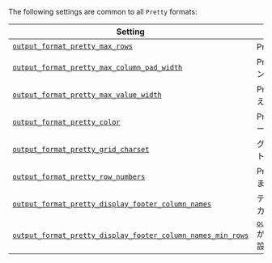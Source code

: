 <!-- Note: This file is used as a snippet in all files that import it -->

The following settings are common to all `Pretty` formats:

| Setting                                                                                                                                                                     | Description                                                                                                                                                                                                                                 | Default |
|-----------------------------------------------------------------------------------------------------------------------------------------------------------------------------|---------------------------------------------------------------------------------------------------------------------------------------------------------------------------------------------------------------------------------------------|---------|
| [`output_format_pretty_max_rows`](/operations/settings/settings-formats.md/#output_format_pretty_max_rows)                                                          | Pretty フォーマットの行数制限。                                                                                                                                                                                                               | `10000` |
| [`output_format_pretty_max_column_pad_width`](/operations/settings/settings-formats.md/#output_format_pretty_max_column_pad_width)                                  | Pretty フォーマットでカラム内のすべての値をパディングする最大幅。                                                                                                                                                                              | `250`   |
| [`output_format_pretty_max_value_width`](/operations/settings/settings-formats.md/#output_format_pretty_max_value_width)                                            | Pretty フォーマットで表示する値の最大幅。これを超える場合はカットされます。                                                                                                                                                           | `10000` |
| [`output_format_pretty_color`](/operations/settings/settings-formats.md/#output_format_pretty_color)                                                                | Pretty フォーマットで色を付けるために ANSI エスケープシーケンスを使用します。                                                                                                                                                                                | `true`  |
| [`output_format_pretty_grid_charset`](/operations/settings/settings-formats.md/#output_format_pretty_grid_charset)                                                  | グリッドボーダーを印刷するためのキャラクタセット。利用可能なキャラクタセット: ASCII, UTF-8。                                                                                                                                                                        | `UTF-8` |
| [`output_format_pretty_row_numbers`](/operations/settings/settings-formats.md/#output_format_pretty_row_numbers)                                                    | Pretty 出力フォーマットの各行の前に行番号を追加します。                                                                                                                                                                                   | `true`  |
| [`output_format_pretty_display_footer_column_names`](/operations/settings/settings-formats.md/#output_format_pretty_display_footer_column_names)                    | テーブルに多くの行が含まれている場合にフッターにカラム名を表示します。                                                                                                                                                                             | `true`  |
| [`output_format_pretty_display_footer_column_names_min_rows`](/operations/settings/settings-formats.md/#output_format_pretty_display_footer_column_names_min_rows)  | [`output_format_pretty_display_footer_column_names`](/operations/settings/settings-formats.md/#output_format_pretty_display_footer_column_names) が有効な場合にフッターを表示するための最小行数を設定します。  | `50`    |
